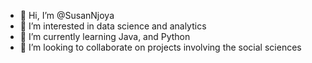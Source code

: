 - 👋 Hi, I’m @SusanNjoya
- 👀 I’m interested in data science and analytics
- 🌱 I’m currently learning Java, and Python
- 💞️ I’m looking to collaborate on projects involving the social sciences 

<!---
SusanNjoya/SusanNjoya is a ✨ special ✨ repository because its `README.md` (this file) appears on your GitHub profile.
You can click the Preview link to take a look at your changes.
--->
